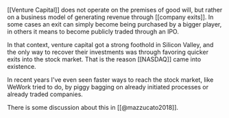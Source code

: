 [[Venture Capital]] does not operate on the premises of good will, but rather on a business model of generating revenue through [[company exits]]. In some cases an exit can simply become being purchased by a bigger player, in others it means to become publicly traded through an IPO. 

In that context, venture capital got a strong foothold in Silicon Valley, and the only way to recover their investments was through favoring quicker exits into the stock market. That is the reason [[NASDAQ]] came into existence. 

In recent years I've even seen faster ways to reach the stock market, like WeWork tried to do, by piggy bagging on already initiated processes or already traded companies. 

There is some discussion about this in [[@mazzucato2018]]. 

